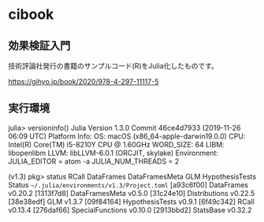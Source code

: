 # cibook

## 効果検証入門

技術評論社発行の書籍のサンプルコード(R)をJulia化したものです。

https://gihyo.jp/book/2020/978-4-297-11117-5

## 実行環境

julia> versioninfo()
Julia Version 1.3.0
Commit 46ce4d7933 (2019-11-26 06:09 UTC)
Platform Info:
  OS: macOS (x86_64-apple-darwin19.0.0)
  CPU: Intel(R) Core(TM) i5-8210Y CPU @ 1.60GHz
  WORD_SIZE: 64
  LIBM: libopenlibm
  LLVM: libLLVM-6.0.1 (ORCJIT, skylake)
Environment:
  JULIA_EDITOR = atom  -a
  JULIA_NUM_THREADS = 2

(v1.3) pkg> status RCall DataFrames DataFramesMeta GLM HypothesisTests
    Status `~/.julia/environments/v1.3/Project.toml`
  [a93c6f00] DataFrames v0.20.2
  [1313f7d8] DataFramesMeta v0.5.0
  [31c24e10] Distributions v0.22.5
  [38e38edf] GLM v1.3.7
  [09f84164] HypothesisTests v0.9.1
  [6f49c342] RCall v0.13.4
  [276daf66] SpecialFunctions v0.10.0
  [2913bbd2] StatsBase v0.32.2
